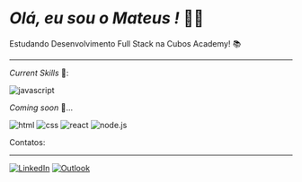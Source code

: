 *Olá, eu sou o Mateus !* 👋🏽
==


Estudando Desenvolvimento Full Stack na Cubos Academy! 📚 
***











*Current Skills* 🔧:  


![javascript](https://img.shields.io/badge/%20-js-yellow)


*Coming soon* 🔧...  

![html](https://img.shields.io/badge/%20-html-red)
![css](https://img.shields.io/badge/%20-css-blue)
![react](https://img.shields.io/badge/%20-react-lightgrey)
![node.js](https://img.shields.io/badge/%20-node.js-green)

Contatos:

---

[![LinkedIn](https://img.shields.io/badge/LinkedIn-0077B5?style=for-the-badge&logo=linkedin&logoColor=white)](https://www.linkedin.com/in/mateus-ramos-caetano-aaa425255/)
[![Outlook](https://img.shields.io/badge/Microsoft_Outlook-0078D4?style=for-the-badge&logo=microsoft-outlook&logoColor=white)](https://mailto:mateus-ramoshd@hotmail.com)
